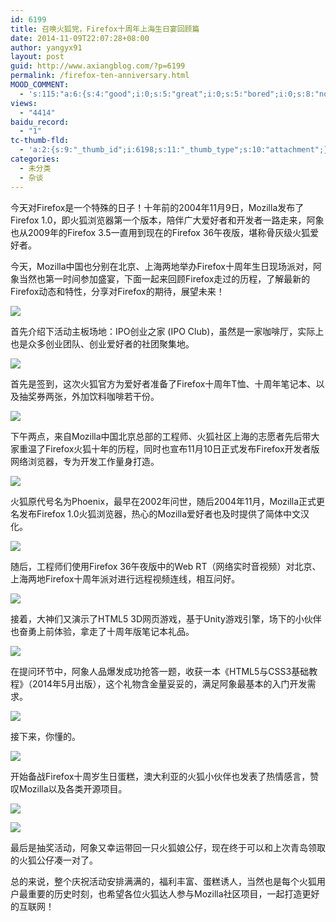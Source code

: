```yaml
---
id: 6199
title: 召唤火狐党，Firefox十周年上海生日宴回顾篇
date: 2014-11-09T22:07:28+08:00
author: yangyx91
layout: post
guid: http://www.axiangblog.com/?p=6199
permalink: /firefox-ten-anniversary.html
MOOD_COMMENT:
  - 's:115:"a:6:{s:4:"good";i:0;s:5:"great";i:0;s:5:"bored";i:0;s:8:"nonsense";i:0;s:13:"notunderstand";i:0;s:7:"passing";i:0;}";'
views:
  - "4414"
baidu_record:
  - "1"
tc-thumb-fld:
  - 'a:2:{s:9:"_thumb_id";i:6198;s:11:"_thumb_type";s:10:"attachment";}'
categories:
  - 未分类
  - 杂谈
---
```

今天对Firefox是一个特殊的日子！十年前的2004年11月9日，Mozilla发布了Firefox 1.0，即火狐浏览器第一个版本，陪伴广大爱好者和开发者一路走来，阿象也从2009年的Firefox 3.5一直用到现在的Firefox 36午夜版，堪称骨灰级火狐爱好者。 

今天，Mozilla中国也分别在北京、上海两地举办Firefox十周年生日现场派对，阿象当然也第一时间参加盛宴，下面一起来回顾Firefox走过的历程，了解最新的Firefox动态和特性，分享对Firefox的期待，展望未来！ 

![](http://www.axiangblog.com/wp-content/uploads/2014/11/110914_1409_Firefox1.jpg) 

首先介绍下活动主板场地：IPO创业之家 (IPO Club)，虽然是一家咖啡厅，实际上也是众多创业团队、创业爱好者的社团聚集地。 

![](http://www.axiangblog.com/wp-content/uploads/2014/11/110914_1409_Firefox2.jpg) 

首先是签到，这次火狐官方为爱好者准备了Firefox十周年T恤、十周年笔记本、以及抽奖券两张，外加饮料咖啡若干份。 

![](http://www.axiangblog.com/wp-content/uploads/2014/11/110914_1409_Firefox3.jpg) 

下午两点，来自Mozilla中国北京总部的工程师、火狐社区上海的志愿者先后带大家重温了Firefox火狐十年的历程，同时也宣布11月10日正式发布Firefox开发者版网络浏览器，专为开发工作量身打造。 

![](http://www.axiangblog.com/wp-content/uploads/2014/11/110914_1409_Firefox4.jpg) 

火狐原代号名为Phoenix，最早在2002年问世，随后2004年11月，Mozilla正式更名发布Firefox 1.0火狐浏览器，热心的Mozilla爱好者也及时提供了简体中文汉化。 

![](http://www.axiangblog.com/wp-content/uploads/2014/11/110914_1409_Firefox5.jpg) 

随后，工程师们使用Firefox 36午夜版中的Web RT（网络实时音视频）对北京、上海两地Firefox十周年派对进行远程视频连线，相互问好。 

![](http://www.axiangblog.com/wp-content/uploads/2014/11/110914_1409_Firefox6.jpg) 

接着，大神们又演示了HTML5 3D网页游戏，基于Unity游戏引擎，场下的小伙伴也奋勇上前体验，拿走了十周年版笔记本礼品。 

![](http://www.axiangblog.com/wp-content/uploads/2014/11/110914_1409_Firefox7.jpg) 

在提问环节中，阿象人品爆发成功抢答一题，收获一本《HTML5与CSS3基础教程》（2014年5月出版），这个礼物含金量妥妥的，满足阿象最基本的入门开发需求。 

![](http://www.axiangblog.com/wp-content/uploads/2014/11/110914_1409_Firefox8.jpg) 

接下来，你懂的。 

![](http://www.axiangblog.com/wp-content/uploads/2014/11/110914_1409_Firefox9.jpg) 

开始备战Firefox十周岁生日蛋糕，澳大利亚的火狐小伙伴也发表了热情感言，赞叹Mozilla以及各类开源项目。 

![](http://www.axiangblog.com/wp-content/uploads/2014/11/110914_1409_Firefox10.jpg) 

![](http://www.axiangblog.com/wp-content/uploads/2014/11/110914_1409_Firefox11.jpg) 

最后是抽奖活动，阿象又幸运带回一只火狐娘公仔，现在终于可以和上次青岛领取的火狐公仔凑一对了。 

总的来说，整个庆祝活动安排满满的，福利丰富、蛋糕诱人，当然也是每个火狐用户最重要的历史时刻，也希望各位火狐达人参与Mozilla社区项目，一起打造更好的互联网！